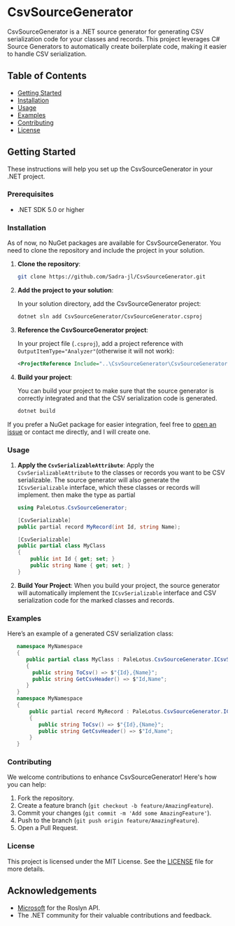 # CsvSourceGenerator

CsvSourceGenerator is a .NET source generator for generating CSV serialization code for your classes and records. This project leverages C# Source Generators to automatically create boilerplate code, making it easier to handle CSV serialization.

## Table of Contents

- [Getting Started](#getting-started)
- [Installation](#installation)
- [Usage](#usage)
- [Examples](#examples)
- [Contributing](#contributing)
- [License](#license)

## Getting Started

These instructions will help you set up the CsvSourceGenerator in your .NET project.

### Prerequisites

- .NET SDK 5.0 or higher

### Installation

As of now, no NuGet packages are available for CsvSourceGenerator. You need to clone the repository and include the project in your solution.

1. **Clone the repository**:

    ```sh
    git clone https://github.com/Sadra-jl/CsvSourceGenerator.git
    ```

2. **Add the project to your solution**:

   In your solution directory, add the CsvSourceGenerator project:

    ```sh
    dotnet sln add CsvSourceGenerator/CsvSourceGenerator.csproj
    ```

3. **Reference the CsvSourceGenerator project**:

   In your project file (`.csproj`), add a project reference with `OutputItemType="Analyzer"`(otherwise it will not work):

    ```xml
    <ProjectReference Include="..\CsvSourceGenerator\CsvSourceGenerator.csproj" OutputItemType="Analyzer" />
    ```
4. **Build your project**:

   You can build your project to make sure that the source generator is correctly integrated and that the CSV serialization code is generated.

    ```sh
    dotnet build
    ```

If you prefer a NuGet package for easier integration, feel free to [open an issue](https://github.com/Sadra-jl/CsvSourceGenerator/issues) or contact me directly, and I will create one.


### Usage

1. **Apply the `CsvSerializableAttribute`**:
Apply the `CsvSerializableAttribute` to the classes or records you want to be CSV serializable. The source generator will also generate the `ICsvSerializable` interface, which these classes or records will implement. then make the type as partial

   ```csharp
   using PaleLotus.CsvSourceGenerator;

   [CsvSerializable]
   public partial record MyRecord(int Id, string Name);

   [CsvSerializable]
   public partial class MyClass
   {
       public int Id { get; set; }
       public string Name { get; set; }
   }
   ```
2. **Build Your Project**:
   When you build your project, the source generator will automatically implement the `ICsvSerializable` interface and CSV serialization code for the marked classes and records.

### Examples

Here’s an example of a generated CSV serialization class:

```csharp
   namespace MyNamespace
   {
      public partial class MyClass : PaleLotus.CsvSourceGenerator.ICsvSerializable
      {
        public string ToCsv() => $"{Id},{Name}";
        public string GetCsvHeader() => $"Id,Name";
      }
   }
   namespace MyNamespace
   {
       public partial record MyRecord : PaleLotus.CsvSourceGenerator.ICsvSerializable
       {
          public string ToCsv() => $"{Id},{Name}";
          public string GetCsvHeader() => $"Id,Name";
       }
   }
```

### Contributing

We welcome contributions to enhance CsvSourceGenerator! Here's how you can help:

1. Fork the repository.
2. Create a feature branch (`git checkout -b feature/AmazingFeature`).
3. Commit your changes (`git commit -m 'Add some AmazingFeature'`).
4. Push to the branch (`git push origin feature/AmazingFeature`).
5. Open a Pull Request.

### License

This project is licensed under the MIT License. See the [LICENSE](LICENSE) file for more details.

## Acknowledgements

- [Microsoft](https://github.com/dotnet/roslyn) for the Roslyn API.
- The .NET community for their valuable contributions and feedback.
